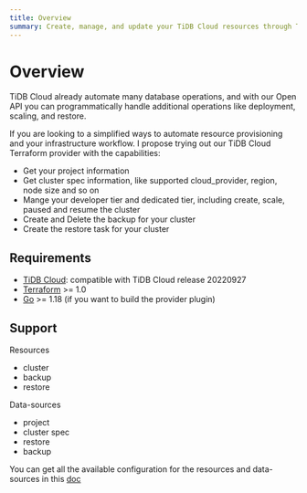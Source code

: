 ```yaml
---
title: Overview
summary: Create, manage, and update your TiDB Cloud resources through Terraform
---
```


# Overview

TiDB Cloud already automate many database operations, and with our Open API you can programmatically handle additional operations like deployment, scaling, and restore.

If you are looking to a simplified ways to automate resource provisioning and your infrastructure workflow. I propose trying out our TiDB Cloud Terraform provider with the capabilities:

- Get your project information
- Get cluster spec information, like supported cloud_provider, region, node size and so on
- Mange your developer tier and dedicated tier, including create, scale, paused and resume the cluster
- Create and Delete the backup for your cluster
- Create the restore task for your cluster

## Requirements

- [TiDB Cloud](https://docs.pingcap.com/tidbcloud/): compatible with TiDB Cloud release 20220927
- [Terraform](https://www.terraform.io/downloads.html) >= 1.0
- [Go](https://golang.org/doc/install) >= 1.18 (if you want to build the provider plugin)

## Support

Resources

- cluster
- backup
- restore

Data-sources

- project
- cluster spec
- restore
- backup

You can get all the available configuration for the resources and data-sources in this [doc](https://registry.terraform.io/providers/tidbcloud/tidbcloud/latest/docs)